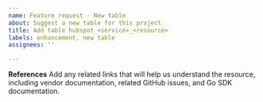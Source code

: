 ```yaml
---
name: Feature request - New table
about: Suggest a new table for this project
title: Add table hubspot_<service>_<resource>
labels: enhancement, new table
assignees: ''

---
```


**References**
Add any related links that will help us understand the resource, including vendor documentation, related GitHub issues, and Go SDK documentation.
